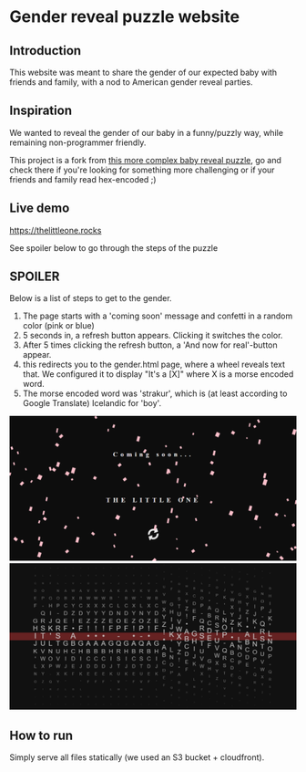 # Gender reveal puzzle website

## Introduction

This website was meant to share the gender of our expected baby with friends and family, with a nod to American gender reveal parties. 



## Inspiration

We wanted to reveal the gender of our baby in a funny/puzzly way, while remaining non-programmer friendly.

This project is a fork from [this more complex baby reveal puzzle](https://github.com/evilbotnet/babyreveal), go and check there if you're looking for something more challenging or if your friends and family read hex-encoded ;)


## Live demo
https://thelittleone.rocks

See spoiler below to go through the steps of the puzzle

## SPOILER

Below is a list of steps to get to the gender. 

1. The page starts with a 'coming soon' message and confetti in a random color (pink or blue)
2. 5 seconds in, a refresh button appears. Clicking it switches the color.
3. After 5 times clicking the refresh button, a 'And now for real'-button appear.
4. this redirects you to the gender.html page, where a wheel reveals text that. We configured it to display "It's a [X]" where X is a morse encoded word.
5. The morse encoded word was 'strakur', which is (at least according to Google Translate) Icelandic for 'boy'.

![Screenshot of main page](screen1.PNG)
![Screenshot of hidden spinner page](screen2.PNG)



## How to run

Simply serve all files statically (we used an S3 bucket + cloudfront).
